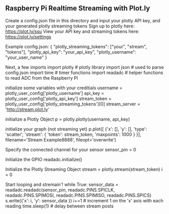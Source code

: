 ## Raspberry Pi Realtime Streaming with Plot.ly

Create a config.json file in this directory and input your
plotly API key, and your generated plotly streaming tokens
Sign up to plotly here: https://plot.ly/ssu
View your API key and streaming tokens here: https://plot.ly/settings

Example config.json:
	{
    "plotly_streaming_tokens": ["your", "stream", "tokens"],
    "plotly_api_key": "your_api_key",
    "plotly_username": "your_user_name"
	}

Next, a few imports
	import plotly # plotly library
	import json # used to parse config.json
	import time # timer functions
	import readadc # helper functions to read ADC from the Raspberry Pi

initialize some variables with your creditials
	username = plotly_user_config['plotly_username']
	api_key = plotly_user_config['plotly_api_key']
	stream_token = plotly_user_config['plotly_streaming_tokens'][0]
	stream_server = 'http://stream.plot.ly'

initialize a Plotly Object
	p = plotly.plotly(username, api_key)


initialize your graph (not streaming yet)
	p.plot([
		{'x': [],
		'y': [],
		'type': 'scatter',
		'stream': {
			'token': stream_token,
			'maxpoints': 1000
			}
		}],
		filename='Stream Example8888',
		fileopt='overwrite')

Specify the connected channel for your sensor
	sensor_pin = 0

Initialize the GPIO
	readadc.initialize()

Initialize the Plotly Streaming Object
	stream = plotly.stream(stream_token)
	i = 0

Start looping and stremain'!
	while True:
		sensor_data = readadc.readadc(sensor_pin, readadc.PINS.SPICLK, readadc.PINS.SPIMOSI, readadc.PINS.SPIMISO, readadc.PINS.SPICS)
		s.write({'x': i, 'y': sensor_data })
		i+=1 # increment 1 on the 'x' axis with each reading
		time.sleep(1) # delay between stream posts
